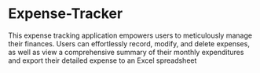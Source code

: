 # Expense-Tracker
This expense tracking application empowers users to meticulously manage their finances. Users can effortlessly record, modify, and delete expenses, as well as view a comprehensive summary of their monthly expenditures and export their detailed expense to an Excel spreadsheet

